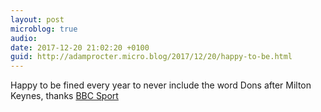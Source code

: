 ```yaml
---
layout: post
microblog: true
audio: 
date: 2017-12-20 21:02:20 +0100
guid: http://adamprocter.micro.blog/2017/12/20/happy-to-be.html
---
```

Happy to be fined every year to never include the word Dons after Milton Keynes, thanks [BBC Sport](http://www.bbc.co.uk/sport/football/42425465) 
